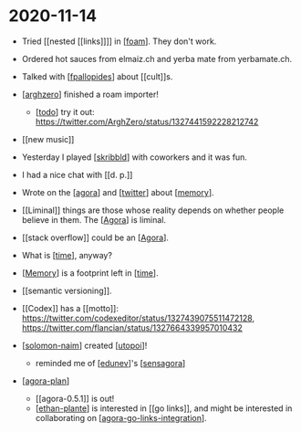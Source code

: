# 2020-11-14

- Tried [[nested [[links]]]] in [[foam]]. They don't work.
- Ordered hot sauces from elmaiz.ch and yerba mate from yerbamate.ch.
- Talked with [[fpallopides]] about [[cult]]s.
- [[arghzero]] finished a roam importer!
  - [[todo]] try it out: https://twitter.com/ArghZero/status/1327441592228212742
- [[new music]]
- Yesterday I played [[skribbld]] with coworkers and it was fun.
- I had a nice chat with [[d. p.]]
- Wrote on the [[agora]] and [[twitter]] about [[memory]].
- [[Liminal]] things are those whose reality depends on whether people believe in them. The [[Agora]] is liminal.
- [[stack overflow]] could be an [[Agora]].
- What is [[time]], anyway?
- [[Memory]] is a footprint left in [[time]].
- [[semantic versioning]].
- [[Codex]] has a [[motto]]: https://twitter.com/codexeditor/status/1327439075511472128, https://twitter.com/flancian/status/1327664339957010432
- [[solomon-naim]] created [[utopoi]]!
  - reminded me of [[edunev]]'s [[sensagora]]

- [[agora-plan]]
  - [[agora-0.5.1]] is out!
  - [[ethan-plante]] is interested in [[go links]], and might be interested in collaborating on [[agora-go-links-integration]].


[//begin]: # "Autogenerated link references for markdown compatibility"
[foam]: ../foam "Foam"
[fpallopides]: ../fpallopides "Fpallopides"
[arghzero]: ../arghzero "Arghzero"
[todo]: ../todo "Todo"
[skribbld]: ../skribbld "Skribbld"
[agora]: ../agora "Agora"
[twitter]: ../twitter "Twitter"
[memory]: ../memory "Memory"
[time]: ../time "Time"
[solomon-naim]: ../solomon-naim "Solomon Naim"
[utopoi]: ../utopoi "Utopoi"
[edunev]: ../edunev "EduneV"
[sensagora]: ../sensagora "Sensagora"
[agora-plan]: ../agora-plan "Agora Plan"
[ethan-plante]: ../ethan-plante "Ethan Plante"
[agora-go-links-integration]: ../agora-go-links-integration "Agora Go Links Integration"
[//end]: # "Autogenerated link references"